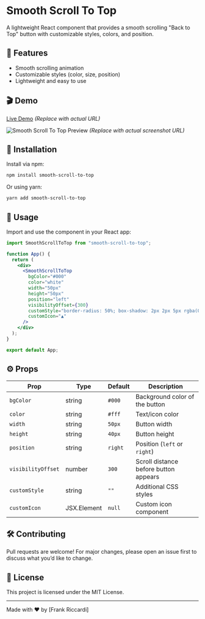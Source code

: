 # Smooth Scroll To Top

A lightweight React component that provides a smooth scrolling "Back to Top" button with customizable styles, colors, and position.

## 📌 Features
- Smooth scrolling animation
- Customizable styles (color, size, position)
- Lightweight and easy to use

## 🎬 Demo
[Live Demo](https://your-demo-website.com) *(Replace with actual URL)*

![Smooth Scroll To Top Preview](https://your-screenshot-url.com/screenshot.png) *(Replace with actual screenshot URL)*

## 🚀 Installation

Install via npm:
```sh
npm install smooth-scroll-to-top
```

Or using yarn:
```sh
yarn add smooth-scroll-to-top
```

## 📖 Usage

Import and use the component in your React app:
```jsx
import SmoothScrollToTop from "smooth-scroll-to-top";

function App() {
  return (
    <div>
      <SmoothScrollToTop
        bgColor="#000"
        color="white"
        width="50px"
        height="50px"
        position="left"
        visibilityOffset={300}
        customStyle="border-radius: 50%; box-shadow: 2px 2px 5px rgba(0,0,0,0.3); right: 30px;"
        customIcon="▲"
      />
    </div>
  );
}

export default App;
```

## ⚙️ Props
| Prop | Type | Default | Description |
|------|------|---------|-------------|
| `bgColor` | string | `#000` | Background color of the button |
| `color` | string | `#fff` | Text/icon color |
| `width` | string | `50px` | Button width |
| `height` | string | `40px` | Button height |
| `position` | string | `right` | Position (`left` or `right`) |
| `visibilityOffset` | number | `300` | Scroll distance before button appears |
| `customStyle` | string | `""` | Additional CSS styles |
| `customIcon` | JSX.Element | `null` | Custom icon component |

## 🛠️ Contributing
Pull requests are welcome! For major changes, please open an issue first to discuss what you’d like to change.

## 📜 License
This project is licensed under the MIT License.

---

Made with ❤️ by [Frank Riccardi]

